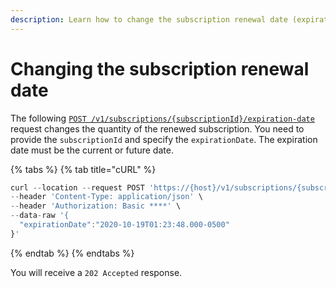 ```yaml
---
description: Learn how to change the subscription renewal date (expiration date).
---
```


# Changing the subscription renewal date

The following [`POST /v1/subscriptions/{subscriptionId}/expiration-date`](https://www.digitalriver.com/docs/commerce-api-reference/#operation/updateExpirationDate) request changes the quantity of the renewed subscription. You need to provide the `subscriptionId` and specify the `expirationDate`. The expiration date must be the current or future date.

{% tabs %}
{% tab title="cURL" %}
```javascript
curl --location --request POST 'https://{host}/v1/subscriptions/{subscriptionId}/expiration-date' \
--header 'Content-Type: application/json' \
--header 'Authorization: Basic ****' \
--data-raw '{
  "expirationDate":"2020-10-19T01:23:48.000-0500"
}'
```
{% endtab %}
{% endtabs %}

You will receive a `202 Accepted` response.
